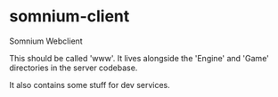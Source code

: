 # somnium-client
Somnium Webclient

This should be called 'www'. It lives alongside the 'Engine' and 'Game' directories in the server codebase.

It also contains some stuff for dev services.